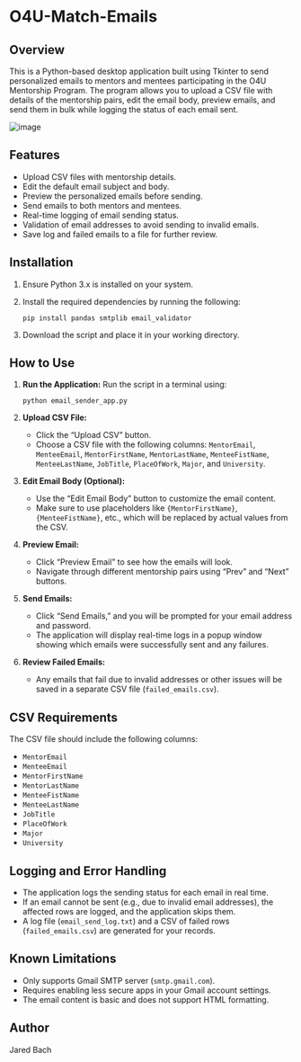 # O4U-Match-Emails

## Overview
This is a Python-based desktop application built using Tkinter to send personalized emails to mentors and mentees participating in the O4U Mentorship Program. The program allows you to upload a CSV file with details of the mentorship pairs, edit the email body, preview emails, and send them in bulk while logging the status of each email sent.

![image](https://github.com/user-attachments/assets/faf9b8d6-8613-4df1-9a83-84f767d32fe3)

## Features
- Upload CSV files with mentorship details.
- Edit the default email subject and body.
- Preview the personalized emails before sending.
- Send emails to both mentors and mentees.
- Real-time logging of email sending status.
- Validation of email addresses to avoid sending to invalid emails.
- Save log and failed emails to a file for further review.

## Installation
1. Ensure Python 3.x is installed on your system.
2. Install the required dependencies by running the following:

   ```
   pip install pandas smtplib email_validator
   ```

4. Download the script and place it in your working directory.

## How to Use
1. **Run the Application:**
   Run the script in a terminal using:
   ```
   python email_sender_app.py
   ```

2. **Upload CSV File:**
   - Click the “Upload CSV” button.
   - Choose a CSV file with the following columns: `MentorEmail`, `MenteeEmail`, `MentorFirstName`, `MentorLastName`, `MenteeFistName`, `MenteeLastName`, `JobTitle`, `PlaceOfWork`, `Major`, and `University`.

3. **Edit Email Body (Optional):**
   - Use the “Edit Email Body” button to customize the email content.
   - Make sure to use placeholders like `{MentorFirstName}`, `{MenteeFistName}`, etc., which will be replaced by actual values from the CSV.

4. **Preview Email:**
   - Click “Preview Email” to see how the emails will look.
   - Navigate through different mentorship pairs using “Prev” and “Next” buttons.

5. **Send Emails:**
   - Click “Send Emails,” and you will be prompted for your email address and password.
   - The application will display real-time logs in a popup window showing which emails were successfully sent and any failures.

6. **Review Failed Emails:**
   - Any emails that fail due to invalid addresses or other issues will be saved in a separate CSV file (`failed_emails.csv`).

## CSV Requirements
The CSV file should include the following columns:
- `MentorEmail`
- `MenteeEmail`
- `MentorFirstName`
- `MentorLastName`
- `MenteeFistName`
- `MenteeLastName`
- `JobTitle`
- `PlaceOfWork`
- `Major`
- `University`

## Logging and Error Handling
- The application logs the sending status for each email in real time.
- If an email cannot be sent (e.g., due to invalid email addresses), the affected rows are logged, and the application skips them.
- A log file (`email_send_log.txt`) and a CSV of failed rows (`failed_emails.csv`) are generated for your records.

## Known Limitations
- Only supports Gmail SMTP server (`smtp.gmail.com`).
- Requires enabling less secure apps in your Gmail account settings.
- The email content is basic and does not support HTML formatting.

## Author
Jared Bach
